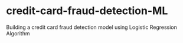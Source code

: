 # credit-card-fraud-detection-ML
Building a credit card fraud detection model using Logistic Regression Algorithm
